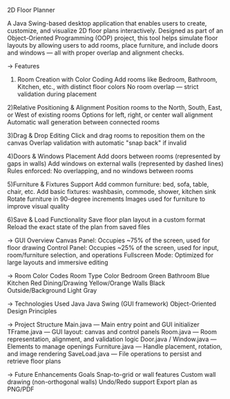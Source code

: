 2D Floor Planner

A Java Swing-based desktop application that enables users to create, customize, and visualize 2D floor plans interactively. Designed as part of an Object-Oriented Programming (OOP) project, this tool helps simulate floor layouts by allowing users to add rooms, place furniture, and include doors and windows — all with proper overlap and alignment checks.

-> Features

1) Room Creation with Color Coding
Add rooms like Bedroom, Bathroom, Kitchen, etc., with distinct floor colors
No room overlap — strict validation during placement

2)Relative Positioning & Alignment
Position rooms to the North, South, East, or West of existing rooms
Options for left, right, or center wall alignment
Automatic wall generation between connected rooms

3)Drag & Drop Editing
Click and drag rooms to reposition them on the canvas
Overlap validation with automatic "snap back" if invalid

4)Doors & Windows Placement
Add doors between rooms (represented by gaps in walls)
Add windows on external walls (represented by dashed lines)
Rules enforced: No overlapping, and no windows between rooms

5)Furniture & Fixtures Support
Add common furniture: bed, sofa, table, chair, etc.
Add basic fixtures: washbasin, commode, shower, kitchen sink
Rotate furniture in 90-degree increments
Images used for furniture to improve visual quality

6)Save & Load Functionality
Save floor plan layout in a custom format
Reload the exact state of the plan from saved files

-> GUI Overview
Canvas Panel: Occupies ~75% of the screen, used for floor drawing
Control Panel: Occupies ~25% of the screen, used for input, room/furniture selection, and operations
Fullscreen Mode: Optimized for large layouts and immersive editing

-> Room Color Codes
Room Type	          Color
Bedroom	            Green
Bathroom	          Blue
Kitchen	            Red
Dining/Drawing	    Yellow/Orange
Walls	              Black
Outside/Background	Light Gray

-> Technologies Used
Java
Java Swing (GUI framework)
Object-Oriented Design Principles

-> Project Structure
Main.java — Main entry point and GUI initializer
TFrame.java — GUI layout: canvas and control panels
Room.java — Room representation, alignment, and validation logic
Door.java / Window.java — Elements to manage openings
Furniture.java — Handle placement, rotation, and image rendering
SaveLoad.java — File operations to persist and retrieve floor plans

-> Future Enhancements Goals
Snap-to-grid or wall features
Custom wall drawing (non-orthogonal walls)
Undo/Redo support
Export plan as PNG/PDF

